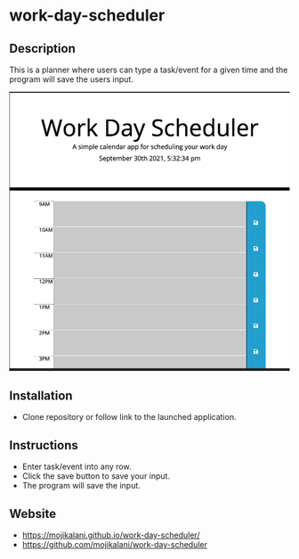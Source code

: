# work-day-scheduler

## Description 
This is a planner where users can type a task/event for a given time and the program will save the users input. 

![Picture for Work-Day-Scheduler](assets/scheduler.png)

## Installation 
- Clone repository or follow link to the launched application. 

## Instructions
- Enter task/event into any row. 
- Click the save button to save your input.
- The program will save the input. 

## Website
- https://mojikalani.github.io/work-day-scheduler/
- https://github.com/mojikalani/work-day-scheduler